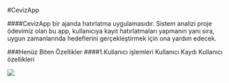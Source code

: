 #CevizApp

####CevizApp bir ajanda hatırlatma uygulamasıdır.
Sistem analizi proje ödevimiz olan bu app, kullanıcıya kayıt hatırlatmaları yapmanın yanı sıra, uygun zamanlarında hedeflerini gerçekleştirmek için ona yardım edecek.

###Henüz Biten Özellikler
####1.Kullanıcı işlemleri
	Kullanıcı Kaydı
	Kullanıcı özellikleri


![](https://media.giphy.com/media/J5YbIrgmjmEzIlZ6oj/giphy.gif)
